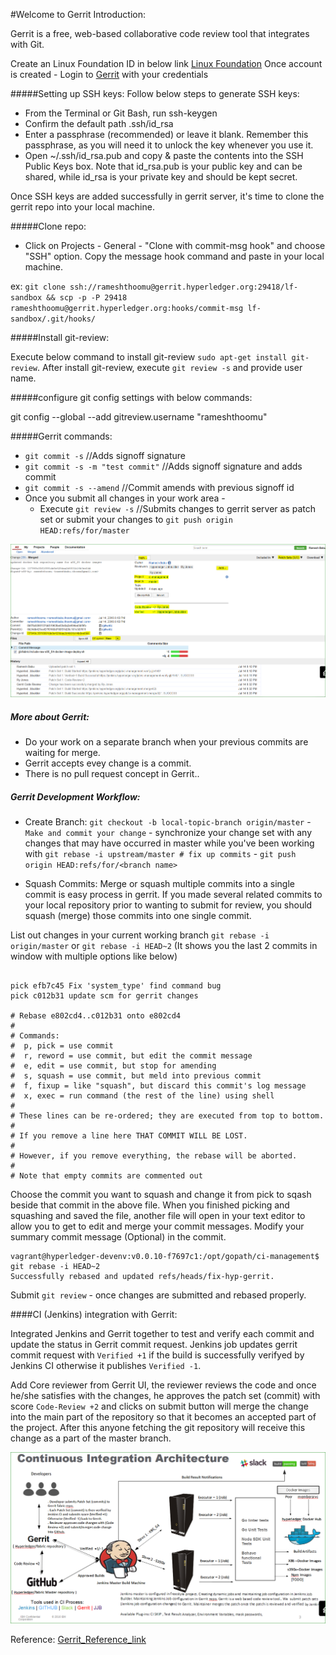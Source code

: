 #Welcome to Gerrit Introduction:

Gerrit is a free, web-based collaborative code review tool that integrates with Git.

Create an Linux Foundation ID in below link
[Linux Foundation](https://identity.linuxfoundation.org/)
Once account is created - Login to [Gerrit](https://gerrit.hyperledger.org/r/#/admin/projects/lf-sandbox ) with your credentials

#####Setting up SSH keys:
Follow below steps to generate SSH keys:

 - From the Terminal or Git Bash, run ssh-keygen
 - Confirm the default path .ssh/id_rsa
 - Enter a passphrase (recommended) or leave it blank. Remember this passphrase, as you will need it to unlock the key whenever you use it.
 - Open ~/.ssh/id_rsa.pub and copy & paste the contents into the SSH Public Keys box. Note that id_rsa.pub is your public key and can be shared,
while id_rsa is your private key and should be kept secret.

Once SSH keys are added successfully in gerrit server, it's time to clone the gerrit repo into your local machine.

#####Clone repo:

 - Click on Projects - General - "Clone with commit-msg hook" and choose "SSH" option. Copy the message hook command and paste in your local machine.
 
 ex: `git clone ssh://rameshthoomu@gerrit.hyperledger.org:29418/lf-sandbox && scp -p -P 29418 rameshthoomu@gerrit.hyperledger.org:hooks/commit-msg lf-sandbox/.git/hooks/`
 
#####Install git-review:
 
 Execute below command to install git-review `sudo apt-get install git-review`. After install git-review, execute `git review -s` and provide user name.
 
#####configure git config settings with below commands: 
 
 git config --global --add gitreview.username "rameshthoomu"
 
#####Gerrit commands:
 
 - `git commit -s` //Adds signoff signature
 - `git commit -s -m "test commit"` //Adds signoff signature and adds commit
 - `git commit -s --amend` //Commit amends with previous signoff id
 - Once you submit all changes in your work area - 
    - Execute `git review -s` //Submits changes to gerrit server as patch set or submit your changes to `git push origin HEAD:refs/for/master`

![Gerrit_Reference](Gerrit_merge.png)

##### More about Gerrit:

- Do your work on a separate branch when your previous commits are waiting for merge.
- Gerrit accepts evey change is a commit.
- There is no pull request concept in Gerrit..

##### Gerrit Development Workflow:

- Create Branch:
`git checkout -b local-topic-branch origin/master` - `Make and commit your change` - synchronize your change set with any changes that may have occurred in master while you've been working with `git rebase -i upstream/master # fix up commits` - `git push origin HEAD:refs/for/<branch name>`

- Squash Commits:
Merge or squash multiple commits into a single commit is easy process in gerrit. If you made several related commits to your local repository prior to wanting to submit for review, you should squash (merge) those commits into one single commit.

List out changes in your current working branch  `git rebase -i origin/master` or `git rebase -i HEAD~2` (It shows you the last 2 commits in window with multiple options like below)

```

pick efb7c45 Fix 'system_type' find command bug
pick c012b31 update scm for gerrit changes

# Rebase e802cd4..c012b31 onto e802cd4
#
# Commands:
#  p, pick = use commit
#  r, reword = use commit, but edit the commit message
#  e, edit = use commit, but stop for amending
#  s, squash = use commit, but meld into previous commit
#  f, fixup = like "squash", but discard this commit's log message
#  x, exec = run command (the rest of the line) using shell
#
# These lines can be re-ordered; they are executed from top to bottom.
#
# If you remove a line here THAT COMMIT WILL BE LOST.
#
# However, if you remove everything, the rebase will be aborted.
#
# Note that empty commits are commented out

```
Choose the commit you want to squash and change it from pick to sqash beside that commit in the above file. When you finished picking and squashing and saved the file, another file will open in your text editor to allow you to get to edit and merge your commit messages. Modify your summary commit message (Optional) in the commit.

```
vagrant@hyperledger-devenv:v0.0.10-f7697c1:/opt/gopath/ci-management$ git rebase -i HEAD~2
Successfully rebased and updated refs/heads/fix-hyp-gerrit.
```
Submit `git review` - once changes are submitted and rebased properly.

####CI (Jenkins) integration with Gerrit:

Integrated Jenkins and Gerrit together to test and verify each commit and update the status in Gerrit commit request. Jenkins job updates gerrit commit request with `Verified +1` if the build is successfully verifyed by Jenkins CI otherwise it publishes  `Verified -1`.

Add Core reviewer from Gerrit UI, the reviewer reviews the code and once he/she satisfies with the changes, he approves the patch set (commit) with score `Code-Review +2` and clicks on submit button will merge the change into the main part of the repository so that it becomes an accepted part of the project. After this anyone fetching the git repository will receive this change as a part of the master branch.

![CI Process with Gerrit](Jenkins.png)

Reference:
[Gerrit_Reference_link](https://gerrit.hyperledger.org/r/Documentation/intro-quick.html)
